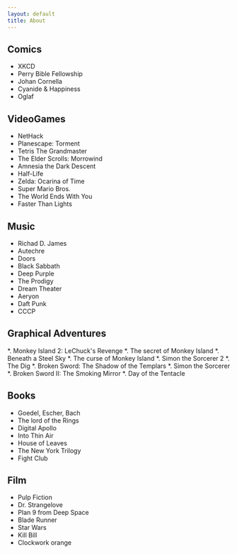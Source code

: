 ```yaml
---
layout: default
title: About
---
```


## Comics
* XKCD
* Perry Bible Fellowship
* Johan Cornella
* Cyanide & Happiness
* Oglaf

## VideoGames
* NetHack
* Planescape: Torment
* Tetris The Grandmaster
* The Elder Scrolls: Morrowind
* Amnesia the Dark Descent
* Half-Life
* Zelda: Ocarina of Time
* Super Mario Bros.
* The World Ends With You
* Faster Than Lights

## Music
* Richad D. James
* Autechre
* Doors
* Black Sabbath
* Deep Purple
* The Prodigy
* Dream Theater
* Aeryon
* Daft Punk
* CCCP

## Graphical Adventures
*. Monkey Island 2: LeChuck's Revenge
*. The secret of Monkey Island
*. Beneath a Steel Sky
*. The curse of Monkey Island
*. Simon the Sorcerer 2
*. The Dig
*. Broken Sword: The Shadow of the Templars
*. Simon the Sorcerer 
*. Broken Sword II: The Smoking Mirror
*. Day of the Tentacle

## Books
* Goedel, Escher, Bach
* The lord of the Rings
* Digital Apollo
* Into Thin Air
* House of Leaves
* The New York Trilogy
* Fight Club

## Film
* Pulp Fiction
* Dr. Strangelove
* Plan 9 from Deep Space
* Blade Runner
* Star Wars
* Kill Bill
* Clockwork orange
